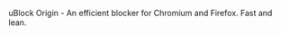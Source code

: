 <!-- GO AWAY!! KEEP YOUR HANDS AWAY FROM THIS FILE!! AND YES, IT'S "LEAN" - MEANS "SLIM" -->
uBlock Origin - An efficient blocker for Chromium and Firefox. Fast and lean.